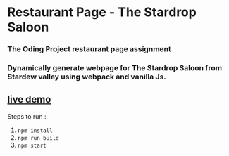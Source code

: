 # Restaurant Page - The Stardrop Saloon

### The Oding Project restaurant page assignment
### Dynamically generate webpage for The Stardrop Saloon from Stardew valley using webpack and vanilla Js.

## [live demo](https://nimishgo.github.io/Restaurant-Page)

Steps to run : 

1. `npm install`
2. `npm run build`
3. `npm start`